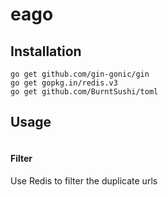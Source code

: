 
# eago

## Installation
    go get github.com/gin-gonic/gin
    go get gopkg.in/redis.v3
    go get github.com/BurntSushi/toml

## Usage
```go

```

#### Filter
Use Redis to filter the duplicate urls


